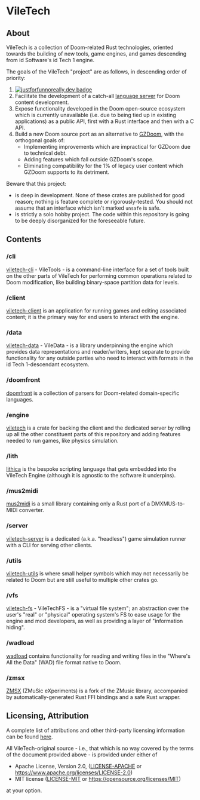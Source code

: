 # VileTech

## About

VileTech is a collection of Doom-related Rust technologies, oriented towards the building of new tools, game engines, and games descending from id Software's id Tech 1 engine.

The goals of the VileTech "project" are as follows, in descending order of priority:
1. [![justforfunnoreally.dev badge](https://img.shields.io/badge/justforfunnoreally-dev-9ff)](https://justforfunnoreally.dev)
2. Facilitate the development of a catch-all [language server](https://github.com/jerome-trc/doom-ls) for Doom content development.
3. Expose functionality developed in the Doom open-source ecosystem which is currently unavailable (i.e. due to being tied up in existing applications) as a public API, first with a Rust interface and then with a C API.
4. Build a new Doom source port as an alternative to [GZDoom](https://zdoom.org), with the orthogonal goals of:
	- Implementing improvements which are impractical for GZDoom due to technical debt.
	- Adding features which fall outside GZDoom's scope.
	- Eliminating compatibility for the 1% of legacy user content which GZDoom supports to its detriment.

Beware that this project:
- is deep in development. None of these crates are published for good reason; nothing is feature complete or rigorously-tested. You should not assume that an interface which isn't marked `unsafe` is safe.
- is strictly a solo hobby project. The code within this repository is going to be deeply disorganized for the foreseeable future.

## Contents

### /cli

[viletech-cli](/cli/README.md) - VileTools - is a command-line interface for a set of tools built on the other parts of VileTech for performing common operations related to Doom modification, like building binary-space partition data for levels.

### /client

[viletech-client](/client/README.md) is an application for running games and editing associated content; it is the primary way for end users to interact with the engine.

### /data

[viletech-data](/data/README.md) - VileData - is a library underpinning the engine which provides data representations and reader/writers, kept separate to provide functionality for any outside parties who need to interact with formats in the id Tech 1-descendant ecosystem.

### /doomfront

[doomfront](/doomfront/README.md) is a collection of parsers for Doom-related domain-specific languages.

### /engine

[viletech](/engine/README.md) is a crate for backing the client and the dedicated server by rolling up all the other constituent parts of this repository and adding features needed to run games, like physics simulation.

### /lith

[lithica](/lith/READMEm.md) is the bespoke scripting language that gets embedded into the VileTech Engine (although it is agnostic to the software it underpins).

### /mus2midi

[mus2midi](/mus2midi/README.md) is a small library containing only a Rust port of a DMXMUS-to-MIDI converter.

### /server

[viletech-server](/server/README.md) is a dedicated (a.k.a. "headless") game simulation runner with a CLI for serving other clients.

### /utils

[viletech-utils](/utils/README.md) is where small helper symbols which may not necessarily be related to Doom but are still useful to multiple other crates go.

### /vfs

[viletech-fs](/vfs/README.md) - VileTechFS - is a "virtual file system"; an abstraction over the user's "real" or "physical" operating system's FS to ease usage for the engine and mod developers, as well as providing a layer of "information hiding".

### /wadload

[wadload](/wadload/README.md) contains functionality for reading and writing files in the "Where's All the Data" (WAD) file format native to Doom.

### /zmsx

[ZMSX](/zmsx/README.md) (ZMuSic eXperiments) is a fork of the ZMusic library, accompanied by automatically-generated Rust FFI bindings and a safe Rust wrapper.

## Licensing, Attribution

A complete list of attributions and other third-party licensing information can be found [here](/ATTRIB.md).

All VileTech-original source - i.e., that which is no way covered by the terms of the document provided above - is provided under either of

 * Apache License, Version 2.0, ([LICENSE-APACHE](LICENSE-APACHE) or https://www.apache.org/licenses/LICENSE-2.0)
 * MIT license ([LICENSE-MIT](LICENSE-MIT) or https://opensource.org/licenses/MIT)

at your option.

